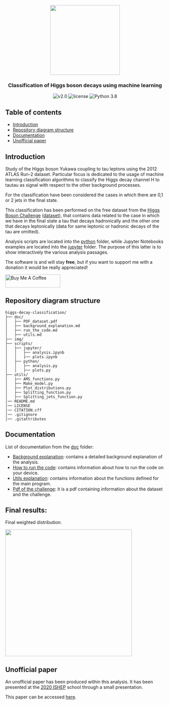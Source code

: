 <p align="center"><img src="https://github.com/JustWhit3/higgs-decay-classification/blob/master/img/logo.svg" height=220></p>

<h3 align="center">Classification of Higgs boson decays using machine learning</h3>
<p align="center">
    <img title="v2.0" alt="v2.0" src="https://img.shields.io/badge/version-v2.0-informational?style=flat-square"
    <a href="LICENSE">
        <img title="MIT License" alt="license" src="https://img.shields.io/badge/license-MIT-informational?style=flat-square">
    </a>
	<img title="Python 3.8" alt="Python 3.8" src="https://img.shields.io/badge/Python-3.8-informational?style=flat-square">
    </a>
</p>

## Table of contents

- [Introduction](#introduction)
- [Repository diagram structure](#repository-diagram-structure)
- [Documentation](#documentation)
- [Unofficial paper](#unofficial-paper)

## Introduction

Study of the Higgs boson Yukawa coupling to tau leptons using the 2012 ATLAS Run-2 dataset. Particular focus is dedicated to the usage of machine learning classification algorithms to classify the Higgs decay channel H to tautau as signal with respect to the other background processes.

For the classification have been considered the cases in which there are 0,1 or 2 jets in the final state.

This classification has been performed on the free dataset from the [Higgs Boson Challenge](https://www.kaggle.com/c/higgs-boson/overview) ([dataset](http://opendata.cern.ch/record/328)), that contains data related to the case in which we have in the final state a tau that decays hadronically and the other one that decays leptonically (data for same leptonic or hadronic decays of the tau are omitted).

Analysis scripts are located into the [python](https://github.com/JustWhit3/higgs-decay-classification/blob/master/scripts/python) folder, while Jupyter Notebooks examples are located into the [jupyter](https://github.com/JustWhit3/higgs-decay-classification/blob/master/scripts/jupyter) folder. The purpose of this latter is to show interactively the various analysis passages.

The software is and will stay **free**, but if you want to support me with a donation it would be really appreciated!

<a href="https://www.buymeacoffee.com/JustWhit33" target="_blank"><img src="https://cdn.buymeacoffee.com/buttons/default-orange.png" alt="Buy Me A Coffee" height="41" width="174"></a>

## Repository diagram structure

```
higgs-decay-classification/
├── doc/
│   ├── PDF_dataset.pdf
│   ├── background_explanation.md
│   ├── run_the_code.md
│   ├── utils.md
├── img/
├── scripts/
│   ├── jupyter/
│   │   ├── analysis.ipynb
│   │   ├── plots.ipynb
│   ├── python/
│   │   ├── analysis.py
│   │   ├── plots.py
├── utils/
│   ├── AMS_functions.py
│   ├── Make_model.py
│   ├── Plot_distributions.py
│   ├── Splitting_function.py
│   ├── Splitting_jets_function.py
│── README.md
│── LICENSE
│── CITATION.cff
│── .gitignore
│── .gitattributes
```
 
## Documentation

List of documentation from the [doc](https://github.com/JustWhit3/higgs-decay-classification/blob/master/doc) folder:

- [Background explanation](https://github.com/JustWhit3/higgs-decay-classification/blob/master/doc/background_explanation.md): contains a detailed background explanation of the analysis.
- [How to run the code](https://github.com/JustWhit3/higgs-decay-classification/blob/master/doc/run_the_code.md): contains information about how to run the code on your device.
- [Utils explanation](https://github.com/JustWhit3/higgs-decay-classification/blob/master/doc/utils.md): contains information about the functions defined for the main program.
- [Pdf of the challenge](https://github.com/JustWhit3/higgs-decay-classification/blob/master/doc/dataset.pdf): it is a pdf containing information about the dataset and the challenge.

## Final results:

Final weighted distribution:

<img src="https://github.com/JustWhit3/higgs-decay-classification/blob/master/img/unweighted.png" height=400>

## Unofficial paper

An unofficial paper has been produced within this analysis. It has been presented at the [2020 ISHEP](https://www.unibo.it/it/didattica/insegnamenti/insegnamento/2020/453478) school through a small presentation.

This paper can be accessed [here](https://www.researchgate.net/publication/344397759_Tandem_Project_Report_Classification_in_particle_physics_using_machine_learning).
